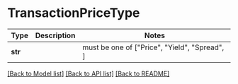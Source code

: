 # TransactionPriceType

Type | Description | Notes
------------- | ------------- | -------------
**str** |  |  must be one of ["Price", "Yield", "Spread", ]

[[Back to Model list]](../README.md#documentation-for-models) [[Back to API list]](../README.md#documentation-for-api-endpoints) [[Back to README]](../README.md)

